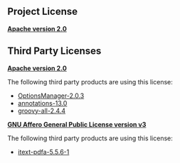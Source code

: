 <!-- Created by CodeLicenseManager -->
## Project License

__[Apache version 2.0](https://github.com/tombensve/MarkdownDoc/blob/master/Docs/licsApache-2.0.md)__

## Third Party Licenses

__[Apache version 2.0](http://www.apache.org/licenses/LICENSE-2.0.html)__

The following third party products are using this license:

* [OptionsManager-2.0.3](http://github.com/tombensve/OptionsManager)
* [annotations-13.0](http://www.jetbrains.org)
* [groovy-all-2.4.4](http://groovy-lang.org)

__[GNU Affero General Public License version v3](http://www.fsf.org/licensing/licenses/agpl-3.0.html)__

The following third party products are using this license:

* [itext-pdfa-5.5.6-1](http://itextpdf.com)

<!-- CLM -->
